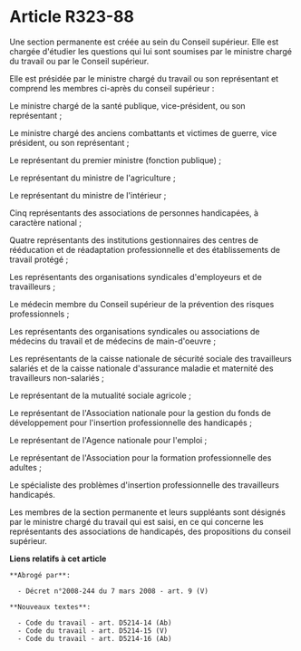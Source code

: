 # Article R323-88

Une section permanente est créée au sein du Conseil supérieur. Elle est chargée d'étudier les questions qui lui sont soumises
par le ministre chargé du travail ou par le Conseil supérieur.

Elle est présidée par le ministre chargé du travail ou son représentant et comprend les membres ci-après du conseil
supérieur :

Le ministre chargé de la santé publique, vice-président, ou son représentant ;

Le ministre chargé des anciens combattants et victimes de guerre, vice président, ou son représentant ;

Le représentant du premier ministre (fonction publique) ;

Le représentant du ministre de l'agriculture ;

Le représentant du ministre de l'intérieur ;

Cinq représentants des associations de personnes handicapées, à caractère national ;

Quatre représentants des institutions gestionnaires des centres de rééducation et de réadaptation professionnelle et des
établissements de travail protégé ;

Les représentants des organisations syndicales d'employeurs et de travailleurs ;

Le médecin membre du Conseil supérieur de la prévention des risques professionnels ;

Les représentants des organisations syndicales ou associations de médecins du travail et de médecins de main-d'oeuvre ;

Les représentants de la caisse nationale de sécurité sociale des travailleurs salariés et de la caisse nationale d'assurance
maladie et maternité des travailleurs non-salariés ;

Le représentant de la mutualité sociale agricole ;

Le représentant de l'Association nationale pour la gestion du fonds de développement pour l'insertion professionnelle des
handicapés ;

Le représentant de l'Agence nationale pour l'emploi ;

Le représentant de l'Association pour la formation professionnelle des adultes ;

Le spécialiste des problèmes d'insertion professionnelle des travailleurs handicapés.

Les membres de la section permanente et leurs suppléants sont désignés par le ministre chargé du travail qui est saisi, en ce
qui concerne les représentants des associations de handicapés, des propositions du conseil supérieur.

**Liens relatifs à cet article**

	**Abrogé par**:

	  - Décret n°2008-244 du 7 mars 2008 - art. 9 (V)

	**Nouveaux textes**:

	  - Code du travail - art. D5214-14 (Ab)
	  - Code du travail - art. D5214-15 (V)
	  - Code du travail - art. D5214-16 (Ab)
